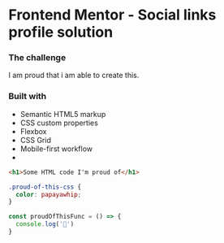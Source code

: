 # Frontend Mentor - Social links profile solution



### The challenge

I am proud that i am able to create this.

### Built with

- Semantic HTML5 markup
- CSS custom properties
- Flexbox
- CSS Grid
- Mobile-first workflow
- 
```html
<h1>Some HTML code I'm proud of</h1>
```
```css
.proud-of-this-css {
  color: papayawhip;
}
```
```js
const proudOfThisFunc = () => {
  console.log('🎉')
}
```



